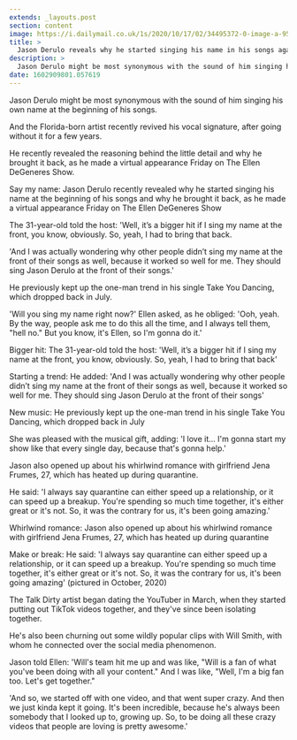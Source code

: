 ```yaml
--- 
extends: _layouts.post 
section: content 
image: https://i.dailymail.co.uk/1s/2020/10/17/02/34495372-0-image-a-95_1602899037281.jpg 
title: > 
  Jason Derulo reveals why he started singing his name in his songs again: 'I had to bring that back' 
description: > 
  Jason Derulo might be most synonymous with the sound of him singing his own name at the beginning of his songs.They should sing Jason Derulo at the front of their songs.'They should sing Jason Derulo at the front of their songs'New music: He previously kept up the one-man trend in his single Take You Dancing, which dropped back in JulyShe was pleased with the musical gift, adding: 'I love it...Jason also opened up about his whirlwind romance with girlfriend Jena Frumes, 27, which has heated up during quarantine.Jason told Ellen: 'Will's team hit me up and was like, "Will is a fan of what you've been doing with all your content." 
date: 1602909801.057619 
--- 
```

Jason Derulo might be most synonymous with the sound of him singing his own name at the beginning of his songs.

And the Florida-born artist recently revived his vocal signature, after going without it for a few years.

He recently revealed the reasoning behind the little detail and why he brought it back, as he made a virtual appearance Friday on The Ellen DeGeneres Show.

Say my name: Jason Derulo recently revealed why he started singing his name at the beginning of his songs and why he brought it back, as he made a virtual appearance Friday on The Ellen DeGeneres Show

The 31-year-old told the host: 'Well, it’s a bigger hit if I sing my name at the front, you know, obviously. So, yeah, I had to bring that back.

'And I was actually wondering why other people didn’t sing my name at the front of their songs as well, because it worked so well for me. They should sing Jason Derulo at the front of their songs.'

He previously kept up the one-man trend in his single Take You Dancing, which dropped back in July.

'Will you sing my name right now?' Ellen asked, as he obliged: 'Ooh, yeah. By the way, people ask me to do this all the time, and I always tell them, "hell no." But you know, it's Ellen, so I'm gonna do it.'

Bigger hit: The 31-year-old told the host: 'Well, it’s a bigger hit if I sing my name at the front, you know, obviously. So, yeah, I had to bring that back'

Starting a trend: He added: 'And I was actually wondering why other people didn’t sing my name at the front of their songs as well, because it worked so well for me. They should sing Jason Derulo at the front of their songs'

New music: He previously kept up the one-man trend in his single Take You Dancing, which dropped back in July

She was pleased with the musical gift, adding: 'I love it... I'm gonna start my show like that every single day, because that's gonna help.'

Jason also opened up about his whirlwind romance with girlfriend Jena Frumes, 27, which has heated up during quarantine.

He said: 'I always say quarantine can either speed up a relationship, or it can speed up a breakup. You're spending so much time together, it's either great or it's not. So, it was the contrary for us, it's been going amazing.'

Whirlwind romance: Jason also opened up about his whirlwind romance with girlfriend Jena Frumes, 27, which has heated up during quarantine

Make or break: He said: 'I always say quarantine can either speed up a relationship, or it can speed up a breakup. You're spending so much time together, it's either great or it's not. So, it was the contrary for us, it's been going amazing' (pictured in October, 2020)

The Talk Dirty artist began dating the YouTuber in March, when they started putting out TikTok videos together, and they've since been isolating together.

He's also been churning out some wildly popular clips with Will Smith, with whom he connected over the social media phenomenon.

Jason told Ellen: 'Will's team hit me up and was like, "Will is a fan of what you've been doing with all your content." And I was like, "Well, I'm a big fan too. Let's get together."

'And so, we started off with one video, and that went super crazy. And then we just kinda kept it going. It's been incredible, because he's always been somebody that I looked up to, growing up. So, to be doing all these crazy videos that people are loving is pretty awesome.'